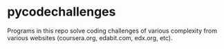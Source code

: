 # pycodechallenges
Programs in this repo solve coding challenges of various complexity from various websites (coursera.org, edabit.com, edx.org, etc).

